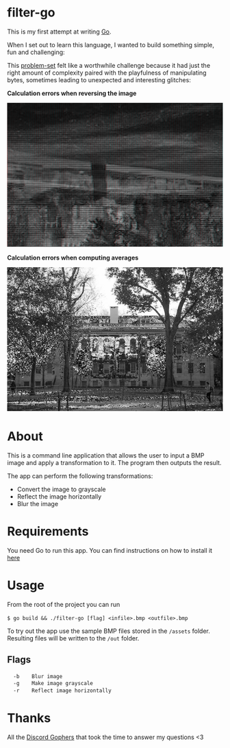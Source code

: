 # filter-go

This is my first attempt at writing [Go](https://go.dev/).

When I set out to learn this language, I wanted to build something simple, fun and challenging:

This [problem-set](https://cs50.harvard.edu/x/2022/psets/4/filter/more/) felt like a worthwhile challenge because it had just the right amount of complexity paired with the playfulness of manipulating bytes, sometimes leading to unexpected and interesting glitches:

**Calculation errors when reversing the image**

![glitch-02](/assets/glitches/glitch-02.bmp)

**Calculation errors when computing averages**

![glitch-01](/assets/glitches/glitch-01.bmp)

# About 
This is a command line application that allows the user to input a BMP image and apply a transformation to it. The program then outputs the result.

The app can perform the following transformations:
*  Convert the image to grayscale
*  Reflect the image horizontally
*  Blur the image

# Requirements
You need Go to run this app. You can find instructions on how to install it [here](https://go.dev/doc/install)

# Usage
From the root of the project you can run 

`$ go build && ./filter-go [flag] <infile>.bmp <outfile>.bmp`

To try out the app use the sample BMP files stored in the `/assets` folder. Resulting files will be written to the `/out` folder.

## Flags

```sh
  -b    Blur image
  -g    Make image grayscale
  -r    Reflect image horizontally
```

# Thanks

All the [Discord Gophers](https://discord.com/channels/118456055842734083/118456055842734083) that took the time to answer my questions <3